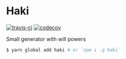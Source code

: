 # Haki

[![travis-ci](https://api.travis-ci.org/pateketrueke/haki.svg)](https://travis-ci.org/pateketrueke/haki) [![codecov](https://codecov.io/gh/pateketrueke/haki/branch/master/graph/badge.svg)](https://codecov.io/gh/pateketrueke/haki)

Small generator with will powers

```bash
$ yarn global add haki # or `npm i -g haki`
```
